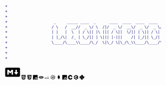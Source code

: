 ```difF
+                                                                                                                      
+                                                                                                                      
+                                                                                                                      
+                     _     _____ ____  _      ____  ____  ____  ____  ____    ____  _____ _                           
+                    / \   /  __//  _ \/ \  /|/  _ \/  __\/  _ \/  _ \/  _ \  /  _ \/  __// \ |\                       
+                    | |   |  \  | / \|| |\ ||| / \||  \/|| | \|| / \|| | //  | | \||  \  | | //                       
+                    | |_/\|  /_ | \_/|| | \||| |-|||    /| |_/|| \_/|| |_\\__| |_/||  /_ | \//                        
+                    \____/\____\\____/\_/  \|\_/ \|\_/\_\\____/\____/\____/\/\____/\____\\__/                         
+                                                                                                                      
+                                                                                                                      
+                                                                                                                      
```
[<img src="icons/markdown.svg">]()
[<img src="icons/html5.svg" width="15">]()
[<img src="icons/css3.svg" width="15">]()
[<img src="icons/javascript.svg" width="15">]()
[<img src="icons/php.svg" width="15">]()
[<img src="icons/mysql.svg" width="15">]()
[<img src="icons/nodedotjs.svg" width="15">]()
[<img src="icons/mongodb.svg" width="15">]()
[<img src="icons/javascript.svg" width="15">]()
[<img src="icons/c.svg" width="15">]()
[<img src="icons/cplusplus.svg" width="15">]()
[<img src="icons/python.svg" width="15">]()
<!---
leonardobdev/leonardobdev is a ✨ special ✨ repository because its `README.md` (this file) appears on your GitHub profile.
You can click the Preview link to take a look at your changes.
--->
